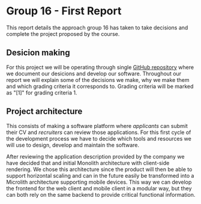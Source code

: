 # Group 16 - First Report

This report details the approach group 16 has taken to take decisions and complete the project proposed by the course. 

## Desicion making
For this project we will be operating through single [GitHub repository](https://github.com/Jonelix/cvAgent_IV1201) where we document our desicions and develop our software. Throughout our report we will explain some of the decisions we make, why we make them and which grading criteria it corresponds to. Grading criteria will be marked as "[1]" for grading criteria 1.

## Project architecture
This consists of making a software platform where *applicants* can submit their CV and *recruiters* can review those applications. For this first cycle of the development process we have to decide which tools and resources we will use to design, develop and maintain the software.

After reviewing the application description provided by the company we have decided that and initial Monolith architecture with client-side rendering. We chose this architecture since the product will then be able to support horizontal scaling and can in the future easily be transformed into a Microlith architecture supporting mobile devices. This way we can develop the frontend for the web client and mobile client in a modular way, but they can both rely on the same backend to provide critical functional information.

